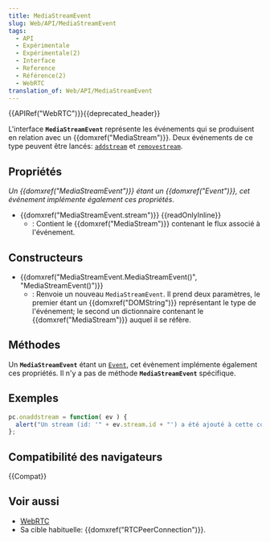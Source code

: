```yaml
---
title: MediaStreamEvent
slug: Web/API/MediaStreamEvent
tags:
  - API
  - Expérimentale
  - Expérimentale(2)
  - Interface
  - Reference
  - Référence(2)
  - WebRTC
translation_of: Web/API/MediaStreamEvent
---
```


{{APIRef("WebRTC")}}{{deprecated_header}}

L'interface **`MediaStreamEvent`** représente les événements qui se produisent en relation avec un {{domxref("MediaStream")}}. Deux événements de ce type peuvent être lancés: [`addstream`](/fr/docs/Web/API/RTCPeerConnection/addstream_event) et [`removestream`](/fr/docs/Web/API/RTCPeerConnection/removestream_event).

## Propriétés

_Un {{domxref("MediaStreamEvent")}} étant un {{domxref("Event")}}, cet événement implémente également ces propriétés_.

- {{domxref("MediaStreamEvent.stream")}} {{readOnlyInline}}
  - : Contient le {{domxref("MediaStream")}} contenant le flux associé à l'événement.

## Constructeurs

- {{domxref("MediaStreamEvent.MediaStreamEvent()", "MediaStreamEvent()")}}
  - : Renvoie un nouveau `MediaStreamEvent`. Il prend deux paramètres, le premier étant un {{domxref("DOMString")}} représentant le type de l'événement; le second un dictionnaire contenant le {{domxref("MediaStream")}} auquel il se réfère.

## Méthodes

Un **`MediaStreamEvent`** étant un [`Event`](/fr/docs/Web/API/Event), cet évènement implémente également ces propriétés. Il n'y a pas de méthode **`MediaStreamEvent`** spécifique.

## Exemples

```js
pc.onaddstream = function( ev ) {
  alert("Un stream (id: '" + ev.stream.id + "') a été ajouté à cette connexion.");
};
```

## Compatibilité des navigateurs

{{Compat}}

## Voir aussi

- [WebRTC](/fr/docs/Web/API/WebRTC_API)
- Sa cible habituelle: {{domxref("RTCPeerConnection")}}.
